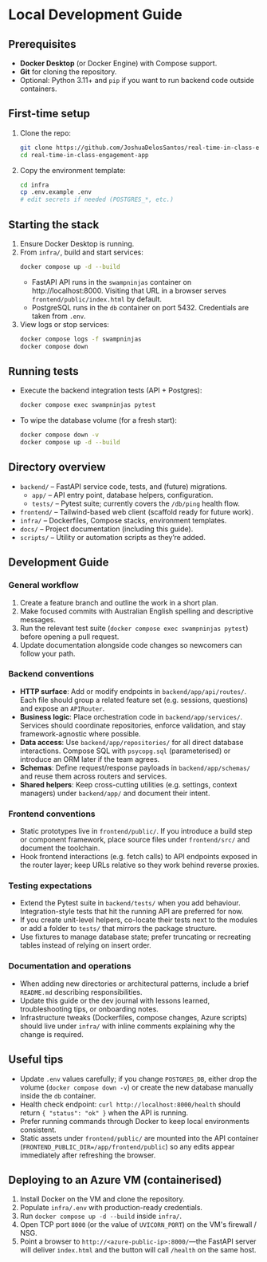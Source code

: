 # Local Development Guide

## Prerequisites
- **Docker Desktop** (or Docker Engine) with Compose support.
- **Git** for cloning the repository.
- Optional: Python 3.11+ and `pip` if you want to run backend code outside containers.

## First-time setup
1. Clone the repo:
   ```bash
   git clone https://github.com/JoshuaDelosSantos/real-time-in-class-engagement-app.git
   cd real-time-in-class-engagement-app
   ```
2. Copy the environment template:
   ```bash
   cd infra
   cp .env.example .env
   # edit secrets if needed (POSTGRES_*, etc.)
   ```

## Starting the stack
1. Ensure Docker Desktop is running.
2. From `infra/`, build and start services:
   ```bash
   docker compose up -d --build
   ```
   - FastAPI API runs in the `swampninjas` container on http://localhost:8000.
       Visiting that URL in a browser serves `frontend/public/index.html` by default.
   - PostgreSQL runs in the `db` container on port 5432. Credentials are taken from `.env`.
3. View logs or stop services:
   ```bash
   docker compose logs -f swampninjas
   docker compose down
   ```

## Running tests
- Execute the backend integration tests (API + Postgres):
  ```bash
  docker compose exec swampninjas pytest
  ```
- To wipe the database volume (for a fresh start):
  ```bash
  docker compose down -v
  docker compose up -d --build
  ```

## Directory overview
- `backend/` – FastAPI service code, tests, and (future) migrations.
  - `app/` – API entry point, database helpers, configuration.
  - `tests/` – Pytest suite; currently covers the `/db/ping` health flow.
- `frontend/` – Tailwind-based web client (scaffold ready for future work).
- `infra/` – Dockerfiles, Compose stacks, environment templates.
- `docs/` – Project documentation (including this guide).
- `scripts/` – Utility or automation scripts as they’re added.

## Development Guide
### General workflow
1. Create a feature branch and outline the work in a short plan.
2. Make focused commits with Australian English spelling and descriptive messages.
3. Run the relevant test suite (`docker compose exec swampninjas pytest`) before opening a pull request.
4. Update documentation alongside code changes so newcomers can follow your path.

### Backend conventions
- **HTTP surface**: Add or modify endpoints in `backend/app/api/routes/`. Each file should group a related feature set (e.g. sessions, questions) and expose an `APIRouter`.
- **Business logic**: Place orchestration code in `backend/app/services/`. Services should coordinate repositories, enforce validation, and stay framework-agnostic where possible.
- **Data access**: Use `backend/app/repositories/` for all direct database interactions. Compose SQL with `psycopg.sql` (parameterised) or introduce an ORM later if the team agrees.
- **Schemas**: Define request/response payloads in `backend/app/schemas/` and reuse them across routers and services.
- **Shared helpers**: Keep cross-cutting utilities (e.g. settings, context managers) under `backend/app/` and document their intent.

### Frontend conventions
- Static prototypes live in `frontend/public/`. If you introduce a build step or component framework, place source files under `frontend/src/` and document the toolchain.
- Hook frontend interactions (e.g. fetch calls) to API endpoints exposed in the router layer; keep URLs relative so they work behind reverse proxies.

### Testing expectations
- Extend the Pytest suite in `backend/tests/` when you add behaviour. Integration-style tests that hit the running API are preferred for now.
- If you create unit-level helpers, co-locate their tests next to the modules or add a folder to `tests/` that mirrors the package structure.
- Use fixtures to manage database state; prefer truncating or recreating tables instead of relying on insert order.

### Documentation and operations
- When adding new directories or architectural patterns, include a brief `README.md` describing responsibilities.
- Update this guide or the dev journal with lessons learned, troubleshooting tips, or onboarding notes.
- Infrastructure tweaks (Dockerfiles, compose changes, Azure scripts) should live under `infra/` with inline comments explaining why the change is required.

## Useful tips
- Update `.env` values carefully; if you change `POSTGRES_DB`, either drop the volume (`docker compose down -v`) or create the new database manually inside the `db` container.
- Health check endpoint: `curl http://localhost:8000/health` should return `{ "status": "ok" }` when the API is running.
- Prefer running commands through Docker to keep local environments consistent.
- Static assets under `frontend/public/` are mounted into the API container (`FRONTEND_PUBLIC_DIR=/app/frontend/public`) so any edits appear immediately after refreshing the browser.

## Deploying to an Azure VM (containerised)
1. Install Docker on the VM and clone the repository.
2. Populate `infra/.env` with production-ready credentials.
3. Run `docker compose up -d --build` inside `infra/`.
4. Open TCP port `8000` (or the value of `UVICORN_PORT`) on the VM's firewall / NSG.
5. Point a browser to `http://<azure-public-ip>:8000/`—the FastAPI server will deliver `index.html` and the button will call `/health` on the same host.
